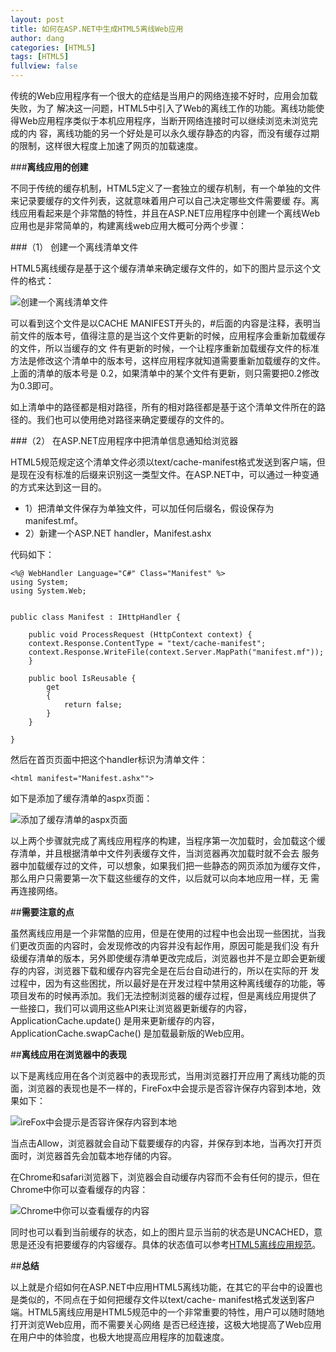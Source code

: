 ```yaml
---
layout: post
title: 如何在ASP.NET中生成HTML5离线Web应用
author: dang
categories: [HTML5]
tags: [HTML5]
fullview: false
---	
```

传统的Web应用程序有一个很大的症结是当用户的网络连接不好时，应用会加载失败，为了 解决这一问题，HTML5中引入了Web的离线工作的功能。离线功能使得Web应用程序类似于本机应用程序，当断开网络连接时可以继续浏览未浏览完成的内 容，离线功能的另一个好处是可以永久缓存静态的内容，而没有缓存过期的限制，这样很大程度上加速了网页的加载速度。

###**离线应用的创建**

不同于传统的缓存机制，HTML5定义了一套独立的缓存机制，有一个单独的文件来记录要缓存的文件列表，这就意味着用户可以自己决定哪些文件需要缓 存。离线应用看起来是个非常酷的特性，并且在ASP.NET应用程序中创建一个离线Web应用也是非常简单的，构建离线web应用大概可分两个步骤：

###（1） 创建一个离线清单文件

HTML5离线缓存是基于这个缓存清单来确定缓存文件的，如下的图片显示这个文件的格式：

![创建一个离线清单文件](http://i.imgur.com/OTETpKA.png)

可以看到这个文件是以CACHE MANIFEST开头的，#后面的内容是注释，表明当前文件的版本号，值得注意的是当这个文件更新的时候，应用程序会重新加载缓存的文件，所以当缓存的文 件有更新的时候，一个让程序重新加载缓存文件的标准方法是修改这个清单中的版本号，这样应用程序就知道需要重新加载缓存的文件。上面的清单的版本号是 0.2，如果清单中的某个文件有更新，则只需要把0.2修改为0.3即可。

如上清单中的路径都是相对路径，所有的相对路径都是基于这个清单文件所在的路径的。我们也可以使用绝对路径来确定要缓存的文件的。

###（2） 在ASP.NET应用程序中把清单信息通知给浏览器

 HTML5规范规定这个清单文件必须以text/cache-manifest格式发送到客户端，但是现在没有标准的后缀来识别这一类型文件。在ASP.NET中，可以通过一种变通的方式来达到这一目的。
 
* 1）把清单文件保存为单独文件，可以加任何后缀名，假设保存为manifest.mf。
* 2）新建一个ASP.NET handler，Manifest.ashx
 
代码如下：

	<%@ WebHandler Language="C#" Class="Manifest" %>
	using System;
	using System.Web;
	 
	 
	public class Manifest : IHttpHandler {
	 
	    public void ProcessRequest (HttpContext context) {
	    context.Response.ContentType = "text/cache-manifest";
	    context.Response.WriteFile(context.Server.MapPath("manifest.mf"));
	    }
	     
	    public bool IsReusable {
	        get
	        {
	            return false;
	        }  
	    }
	 
	}

然后在首页页面中把这个handler标识为清单文件：

    <html manifest="Manifest.ashx"">

如下是添加了缓存清单的aspx页面：

![添加了缓存清单的aspx页面](http://i.imgur.com/Lf9fFAB.png)

以上两个步骤就完成了离线应用程序的构建，当程序第一次加载时，会加载这个缓存清单，并且根据清单中文件列表缓存文件，当浏览器再次加载时就不会去 服务器中加载缓存过的文件，可以想象，如果我们把一些静态的网页添加为缓存文件，那么用户只需要第一次下载这些缓存的文件，以后就可以向本地应用一样，无 需再连接网络。


##**需要注意的点**

虽然离线应用是一个非常酷的应用，但是在使用的过程中也会出现一些困扰，当我们更改页面的内容时，会发现修改的内容并没有起作用，原因可能是我们没 有升级缓存清单的版本，另外即使缓存清单更改完成后，浏览器也并不是立即会更新缓存的内容，浏览器下载和缓存内容完全是在后台自动进行的，所以在实际的开 发过程中，因为有这些困扰，所以最好是在开发过程中禁用这种离线缓存的功能，等项目发布的时候再添加。我们无法控制浏览器的缓存过程，但是离线应用提供了 一些接口，我们可以调用这些API来让浏览器更新缓存的内容，ApplicationCache.update() 是用来更新缓存的内容，ApplicationCache.swapCache() 是加载最新版的Web应用。

##**离线应用在浏览器中的表现**

以下是离线应用在各个浏览器中的表现形式，当用浏览器打开应用了离线功能的页面，浏览器的表现也是不一样的，FireFox中会提示是否容许保存内容到本地，效果如下：

![ireFox中会提示是否容许保存内容到本地](http://i.imgur.com/9UsJqy2.png)

当点击Allow，浏览器就会自动下载要缓存的内容，并保存到本地，当再次打开页面时，浏览器首先会加载本地存储的内容。

在Chrome和safari浏览器下，浏览器会自动缓存内容而不会有任何的提示，但在Chrome中你可以查看缓存的内容：

![Chrome中你可以查看缓存的内容](http://i.imgur.com/NTq8syG.png)

同时也可以看到当前缓存的状态，如上的图片显示当前的状态是UNCACHED，意思是还没有把要缓存的内容缓存。具体的状态值可以参考[HTML5离线应用规范](http://www.whatwg.org/specs/web-apps/current-work/multipage/offline.html#appcacheevents)。

##**总结**

以上就是介绍如何在ASP.NET中应用HTML5离线功能，在其它的平台中的设置也是类似的，不同点在于如何把缓存文件以text/cache- manifest格式发送到客户端。HTML5离线应用是HTML5规范中的一个非常重要的特性，用户可以随时随地打开浏览Web应用，而不需要关心网络 是否已经连接，这极大地提高了Web应用在用户中的体验度，也极大地提高应用程序的加载速度。